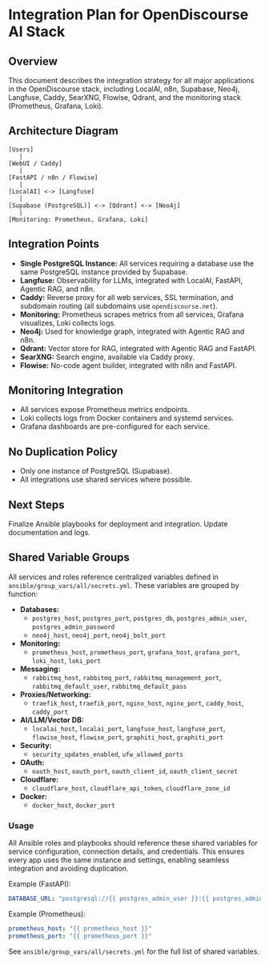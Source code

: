 # Integration Plan for OpenDiscourse AI Stack

## Overview
This document describes the integration strategy for all major applications in the OpenDiscourse stack, including LocalAI, n8n, Supabase, Neo4j, Langfuse, Caddy, SearXNG, Flowise, Qdrant, and the monitoring stack (Prometheus, Grafana, Loki).

## Architecture Diagram

```
[Users]
   |
[WebUI / Caddy]
   |
[FastAPI / n8n / Flowise]
   |
[LocalAI] <-> [Langfuse]
   |
[Supabase (PostgreSQL)] <-> [Qdrant] <-> [Neo4j]
   |
[Monitoring: Prometheus, Grafana, Loki]
```

## Integration Points
- **Single PostgreSQL Instance:** All services requiring a database use the same PostgreSQL instance provided by Supabase.
- **Langfuse:** Observability for LLMs, integrated with LocalAI, FastAPI, Agentic RAG, and n8n.
- **Caddy:** Reverse proxy for all web services, SSL termination, and subdomain routing (all subdomains use `opendiscourse.net`).
- **Monitoring:** Prometheus scrapes metrics from all services, Grafana visualizes, Loki collects logs.
- **Neo4j:** Used for knowledge graph, integrated with Agentic RAG and n8n.
- **Qdrant:** Vector store for RAG, integrated with Agentic RAG and FastAPI.
- **SearXNG:** Search engine, available via Caddy proxy.
- **Flowise:** No-code agent builder, integrated with n8n and FastAPI.

## Monitoring Integration
- All services expose Prometheus metrics endpoints.
- Loki collects logs from Docker containers and systemd services.
- Grafana dashboards are pre-configured for each service.

## No Duplication Policy
- Only one instance of PostgreSQL (Supabase).
- All integrations use shared services where possible.

## Next Steps
Finalize Ansible playbooks for deployment and integration.
Update documentation and logs.

## Shared Variable Groups
All services and roles reference centralized variables defined in `ansible/group_vars/all/secrets.yml`. These variables are grouped by function:

- **Databases:**
  - `postgres_host`, `postgres_port`, `postgres_db`, `postgres_admin_user`, `postgres_admin_password`
  - `neo4j_host`, `neo4j_port`, `neo4j_bolt_port`
- **Monitoring:**
  - `prometheus_host`, `prometheus_port`, `grafana_host`, `grafana_port`, `loki_host`, `loki_port`
- **Messaging:**
  - `rabbitmq_host`, `rabbitmq_port`, `rabbitmq_management_port`, `rabbitmq_default_user`, `rabbitmq_default_pass`
- **Proxies/Networking:**
  - `traefik_host`, `traefik_port`, `nginx_host`, `nginx_port`, `caddy_host`, `caddy_port`
- **AI/LLM/Vector DB:**
  - `localai_host`, `localai_port`, `langfuse_host`, `langfuse_port`, `flowise_host`, `flowise_port`, `graphiti_host`, `graphiti_port`
- **Security:**
  - `security_updates_enabled`, `ufw_allowed_ports`
- **OAuth:**
  - `oauth_host`, `oauth_port`, `oauth_client_id`, `oauth_client_secret`
- **Cloudflare:**
  - `cloudflare_host`, `cloudflare_api_token`, `cloudflare_zone_id`
- **Docker:**
  - `docker_host`, `docker_port`

### Usage
All Ansible roles and playbooks should reference these shared variables for service configuration, connection details, and credentials. This ensures every app uses the same instance and settings, enabling seamless integration and avoiding duplication.

Example (FastAPI):

```yaml
DATABASE_URL: "postgresql://{{ postgres_admin_user }}:{{ postgres_admin_password }}@{{ postgres_host }}:{{ postgres_port }}/{{ postgres_db }}"
```

Example (Prometheus):

```yaml
prometheus_host: "{{ prometheus_host }}"
prometheus_port: "{{ prometheus_port }}"
```

See `ansible/group_vars/all/secrets.yml` for the full list of shared variables.
